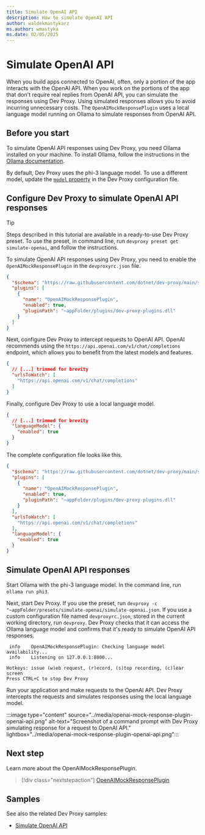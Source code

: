 ```yaml
---
title: Simulate OpenAI API
description: How to simulate OpenAI API
author: waldekmastykarz
ms.author: wmastyka
ms.date: 02/05/2025
---
```


# Simulate OpenAI API

When you build apps connected to OpenAI, often, only a portion of the app interacts with the OpenAI API. When you work on the portions of the app that don't require real replies from OpenAI API, you can simulate the responses using Dev Proxy. Using simulated responses allows you to avoid incurring unnecessary costs. The `OpenAIMockResponsePlugin` uses a local language model running on Ollama to simulate responses from OpenAI API.

## Before you start

To simulate OpenAI API responses using Dev Proxy, you need Ollama installed on your machine. To install Ollama, follow the instructions in the [Ollama documentation](https://github.com/ollama/ollama/blob/main/README.md).

By default, Dev Proxy uses the phi-3 language model. To use a different model, update the [`model` property](./use-language-model.md) in the Dev Proxy configuration file.

## Configure Dev Proxy to simulate OpenAI API responses

> [!TIP]
> Steps described in this tutorial are available in a ready-to-use Dev Proxy preset. To use the preset, in command line, run `devproxy preset get simulate-openai`, and follow the instructions.

To simulate OpenAI API responses using Dev Proxy, you need to enable the `OpenAIMockResponsePlugin` in the `devproxyrc.json` file.

```json
{
  "$schema": "https://raw.githubusercontent.com/dotnet/dev-proxy/main/schemas/v0.24.0/rc.schema.json",
  "plugins": [
    {
      "name": "OpenAIMockResponsePlugin",
      "enabled": true,
      "pluginPath": "~appFolder/plugins/dev-proxy-plugins.dll"
    }
  ]
}
```

Next, configure Dev Proxy to intercept requests to OpenAI API. OpenAI recommends using the `https://api.openai.com/v1/chat/completions` endpoint, which allows you to benefit from the latest models and features.

```json
{
  // [...] trimmed for brevity
  "urlsToWatch": [
    "https://api.openai.com/v1/chat/completions"
  ]
}
```

Finally, configure Dev Proxy to use a local language model.

```json
{
  // [...] trimmed for brevity
  "languageModel": {
    "enabled": true
  }
}
```

The complete configuration file looks like this.

```json
{
  "$schema": "https://raw.githubusercontent.com/dotnet/dev-proxy/main/schemas/v0.24.0/rc.schema.json",
  "plugins": [
    {
      "name": "OpenAIMockResponsePlugin",
      "enabled": true,
      "pluginPath": "~appFolder/plugins/dev-proxy-plugins.dll"
    }
  ],
  "urlsToWatch": [
    "https://api.openai.com/v1/chat/completions"
  ],
  "languageModel": {
    "enabled": true
  }
}
```

## Simulate OpenAI API responses

Start Ollama with the phi-3 language model. In the command line, run `ollama run phi3`.

Next, start Dev Proxy. If you use the preset, run `devproxy -c "~appFolder/presets/simulate-openai/simulate-openai.json`. If you use a custom configuration file named `devproxyrc.json`, stored in the current working directory, run `devproxy`. Dev Proxy checks that it can access the Ollama language model and confirms that it's ready to simulate OpenAI API responses.

```text
 info    OpenAIMockResponsePlugin: Checking language model availability...
 info    Listening on 127.0.0.1:8000...

Hotkeys: issue (w)eb request, (r)ecord, (s)top recording, (c)lear screen
Press CTRL+C to stop Dev Proxy
```

Run your application and make requests to the OpenAI API. Dev Proxy intercepts the requests and simulates responses using the local language model.

:::image type="content" source="../media/openai-mock-response-plugin-openai-api.png" alt-text="Screenshot of a command prompt with Dev Proxy simulating response for a request to OpenAI API." lightbox="../media/openai-mock-response-plugin-openai-api.png":::

## Next step

Learn more about the OpenAIMockResponsePlugin.

> [!div class="nextstepaction"]
> [OpenAIMockResponsePlugin](../technical-reference/openaimockresponseplugin.md)

## Samples

See also the related Dev Proxy samples:

- [Simulate OpenAI API](https://adoption.microsoft.com/sample-solution-gallery/sample/pnp-devproxy-simulate-openai/)
